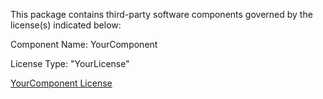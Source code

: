 This package contains third-party software components governed by the license(s) indicated below:

Component Name: YourComponent

License Type: "YourLicense"

[YourComponent License](https://www.yourcompany.com/licenses/License.txt)